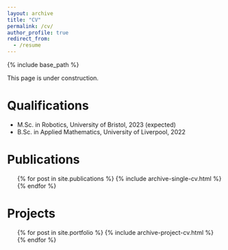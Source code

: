 ```yaml
---
layout: archive
title: "CV"
permalink: /cv/
author_profile: true
redirect_from:
  - /resume
---
```


{% include base_path %}

This page is under construction.

Qualifications
======
* M.Sc. in Robotics, University of Bristol, 2023 (expected)
* B.Sc. in Applied Mathematics, University of Liverpool, 2022


<!-- 
Work experience
======
* Summer 2015: Research Assistant
  * Github University
  * Duties included: Tagging issues
  * Supervisor: Professor Git

* Fall 2015: Research Assistant
  * Github University
  * Duties included: Merging pull requests
  * Supervisor: Professor Hub -->
  
<!-- Skills
======
* Skill 1
* Skill 2
  * Sub-skill 2.1
  * Sub-skill 2.2
  * Sub-skill 2.3
* Skill 3 -->

Publications
======
  <ul>{% for post in site.publications %}
    {% include archive-single-cv.html %}
  {% endfor %}</ul>
  
Projects
======
  <ul>{% for post in site.portfolio %}
    {% include archive-project-cv.html %}
  {% endfor %}</ul>
<!--   
Talks
======
  <ul>{% for post in site.talks %}
    {% include archive-single-talk-cv.html %}
  {% endfor %}</ul>
  
Teaching
======
  <ul>{% for post in site.teaching %}
    {% include archive-single-cv.html %}
  {% endfor %}</ul>
  
Service and leadership
======
* Currently signed in to 43 different slack teams -->


HONORS & AWARDS
======

* Innovation and Entrepreneurship Competition:
  * TBD, 8th "Internet+" Inno. and Entre. Competition Sep’
  * Regional Bronze, 12th "Challenge Cup" China Students Inno. and Entre. Competition Aug’22
  * Regional First Prize, 13th China Students Service Outsourcing Inno. and Entre. Competition May’22
  * Provincial Third Prize (↑ 0.28 %), 7th "Internet+" Inno. and Entre. Competition Sep’21
  * Future InnoX Star Award, XbotPark & InnoX Smart Product Inno. Boot Camp Aug’21
  * Finalist of Suzhou Region, China-US Young Maker Competition Jul’20
  * Certificate of Completion, Inno. and Entre. Leadership Training Project, XJTLU Jun’19
* Robotics Competition:
  * Regional Third Prize, IFlytek Intelligent Car Race Jul’21
  * Regional Second Prize in Online Assessment, RoboMaster 2020 Robotics Competition Aug’20
  * Regional Third Prize in 2v2 Infantry Confrontation, RM 2019 Jiangsu Regional Competition Dec’19
  * Regional Third Prize in Standard Racing and Smart Firing, RM 2019 Jiangsu Regional CompetitionDec’19
  * Outstanding Aesthetic Design Award, RoboMaster 2019 Robotics Competition Aug’19
  * Regional Third Prize, RoboMaster 2019 Robotics Competition Aug’19
* Certificates:
  * Living Book Certificate, Xi’an Jiaotong-Liverpool Univ
